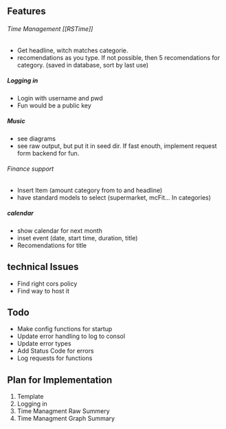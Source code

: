 ## Features
###### Time Management [[RSTime]]
- Get headline, witch matches categorie. 
- recomendations as you type. If not possible, then 5 recomendations for category. (saved in database, sort by last use)
##### Logging in
- Login with username and pwd
- Fun would be a public key
##### Music
- see diagrams
- see raw output, but put it in seed dir. If fast enouth, implement request form backend for fun.
###### Finance support
- Insert Item (amount category from to and headline)
- have standard models to select (supermarket, mcFit... In categories)
##### calendar 
- show calendar for next month
- inset event (date, start time, duration, title)
- Recomendations for title

## technical Issues
- Find right cors policy
- Find way to host it

## Todo
- Make config functions for startup
- Update error handling to log to consol 
- Update error types
- Add Status Code for errors
- Log requests for functions

## Plan for Implementation
1) Template
2) Logging in
3) Time Managment Raw Summery
4) Time Managment Graph Summary